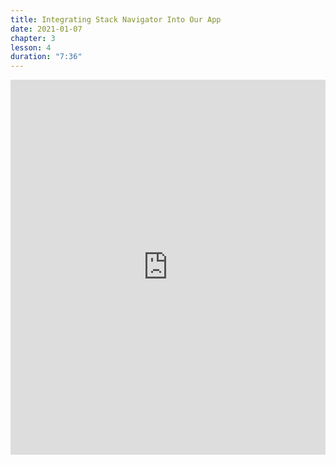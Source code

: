 ```yaml
---
title: Integrating Stack Navigator Into Our App
date: 2021-01-07
chapter: 3
lesson: 4
duration: "7:36"
---
```


<iframe width="100%" height="600" src="https://www.youtube.com/embed/GwRfCSAUedQ" title="YouTube video player" frameborder="0" allow="accelerometer; autoplay; clipboard-write; encrypted-media; gyroscope; picture-in-picture" allowfullscreen></iframe>